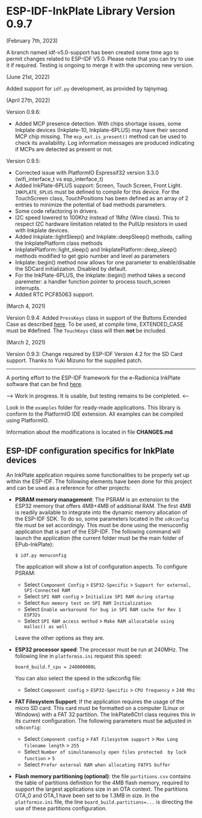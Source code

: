# ESP-IDF-InkPlate Library Version 0.9.7

(February 7th, 2023)

A branch named idf-v5.0-support has been created some time ago to permit changes related to ESP-IDF V5.0. Please note that you can try to use it if required. Testing is ongoing to merge it with the upcoming new version.

(June 21st, 2022)

Added support for `idf.py` development, as provided by tajnymag.

(April 27th, 2022)

Version 0.9.6:

- Added MCP presence detection. With chips shortage issues, some Inkplate devices (Inkplate-10, Inkplate-6PLUS) may have their second MCP chip missing. The `mcp_ext.is_present()` method can be used to check its availability. Log information messages are produced indicating if MCPs are detected as present or not.

Version 0.9.5: 

- Corrected issue with PlatformIO Espressif32 version 3.3.0 (wifi_interface_t vs esp_interface_t)
- Added InkPlate-6PLUS support: Screen, Touch Screen, Front Light. `INKPLATE_6PLUS` must be defined to compile for this device. For the TouchScreen class, TouchPositions has been defined as an array of 2 entries to minimize the potential of bad methods parameters.
- Some code refactoring in drivers. 
- I2C speed lowered to 100Khz instead of 1Mhz (Wire class). This to respect I2C hardware limitation related to the PullUp resistors in used with Inkplate devices.
- Added Inkplate::lightSleep() and Inkplate::deepSleep() methods, calling the InkplatePlatform class methods
- InkplatePlatform::light_sleep() and InkplatePlatform::deep_sleep() methods modified to get gpio number and level as parameters
- Inkplate::begin() method now allows for one parameter to enable/disable the SDCard initialization. Disabled by default.
- For the InkPlate-6PLUS, the Inkplate::begin() method takes a second paremeter: a handler function pointer to process touch_screen interrupts.
- Added RTC PCF85063 support.

(March 4, 2021)

Version 0.9.4: Added `PressKeys` class in support of the Buttons Extended Case as described [here](https://github.com/turgu1/InkPlate-6-Extended-Case). To be used, at compile time, EXTENDED_CASE must be #defined. The `TouchKeys` class will then **not** be included.

(March 2, 2021)

Version 0.9.3: Change required by ESP-IDF Version 4.2 for the SD Card support. Thanks to Yuki Mizuno for the supplied patch.

----

A porting effort to the ESP-IDF framework for the e-Radionica InkPlate software that can be find [here](https://github.com/e-radionicacom/Inkplate-Arduino-library).

--> Work in progress. It is usable, but testing remains to be completed. <--

Look in the `examples` folder for ready-made applications. This library is conform to the PlatformIO IDE extension. All examples can be compiled using PlatformIO.

Information about the modifications is located in file **CHANGES.md**


## ESP-IDF configuration specifics for InkPlate devices

An InkPlate application requires some functionalities to be properly set up within the ESP-IDF. The following elements have been done for this project and can be used as a reference for other projects:

- **PSRAM memory management**: The PSRAM is an extension to the ESP32 memory that offers 4MB+4MB of additional RAM. The first 4MB is readily available to integrate into the dynamic memory allocation of the ESP-IDF SDK. To do so, some parameters located in the `sdkconfig` file must be set accordingly. This must be done using the menuconfig application that is part of the ESP-IDF. The following command will launch the application (the current folder must be the main folder of EPub-InkPlate):

  ```
  $ idf.py menuconfig
  ```

  The application will show a list of configuration aspects. To configure PSRAM:

  - Select `Component Config` > `ESP32-Specific` > `Support for external, SPI-Connected RAM`
  - Select `SPI RAM config` > `Initialize SPI RAM during startup`
  - Select `Run memory test on SPI RAM Initialization`
  - Select `Enable workaround for bug in SPI RAM cache for Rev 1 ESP32s`
  - Select `SPI RAM access method` > `Make RAM allocatable using malloc() as well`

  Leave the other options as they are. 

- **ESP32 processor speed**: The processor must be run at 240MHz. The following line in `platformio.ini` request this speed:

    ```
    board_build.f_cpu = 240000000L
    ```
  You can also select the speed in the sdkconfig file:

  - Select `Component config` > `ESP32-Specific` > `CPU frequency` > `240 Mhz`

- **FAT Filesystem Support**: If the application requires the usage of the micro SD card. This card must be formatted on a computer (Linux or Windows) with a FAT 32 partition. The InkPlate6Ctrl class requires this in its current configuration. The following parameters must be adjusted in `sdkconfig`:

  - Select `Component config` > `FAT Filesystem support` > `Max Long filename length` > `255`
  - Select `Number of simultaneously open files protected  by lock function` > `5`
  - Select `Prefer external RAM when allocating FATFS buffer`

- **Flash memory partitioning (optional)**: the file `partitions.csv` contains the table of partitions definition for the 4MB flash memory, required to support the largest applications size in an OTA context. The partitions OTA_0 and OTA_1 have been set to be 1.3MB in size. In the `platformio.ini` file, the line `board_build.partitions=...` is directing the use of these partitions configuration. 
 
